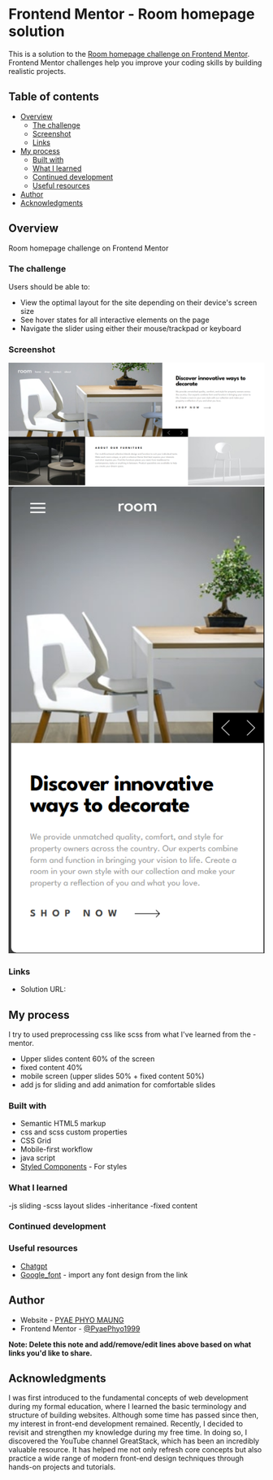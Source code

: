 # Frontend Mentor - Room homepage solution

This is a solution to the [Room homepage challenge on Frontend Mentor](https://www.frontendmentor.io/challenges/room-homepage-BtdBY_ENq). Frontend Mentor challenges help you improve your coding skills by building realistic projects. 

## Table of contents

- [Overview](#overview)
  - [The challenge](#the-challenge)
  - [Screenshot](#screenshot)
  - [Links](#links)
- [My process](#my-process)
  - [Built with](#built-with)
  - [What I learned](#what-i-learned)
  - [Continued development](#continued-development)
  - [Useful resources](#useful-resources)
- [Author](#author)
- [Acknowledgments](#acknowledgments)

## Overview
Room homepage challenge on Frontend Mentor

### The challenge
Users should be able to:

- View the optimal layout for the site depending on their device's screen size
- See hover states for all interactive elements on the page
- Navigate the slider using either their mouse/trackpad or keyboard

### Screenshot
![desktop](<Screenshot (69).png>) ![mobile](<Screenshot (70).png>)

### Links

- Solution URL: [](https://github.com/PyaePhyo1999/room-homepage)

## My process
I try to used preprocessing css like scss from what I've learned from the -mentor. 
- Upper slides content 60% of the screen
- fixed content 40%
- mobile screen (upper slides 50% + fixed content 50%)
- add js for sliding and add animation for comfortable slides


### Built with
- Semantic HTML5 markup
- css and scss custom properties
- CSS Grid
- Mobile-first workflow
- java script
- [Styled Components](https://styled-components.com/) - For styles

### What I learned
-js sliding
-scss layout slides
-inheritance
-fixed content


### Continued development

### Useful resources
- [Chatgpt](https://www.chatgpt.com)
- [Google_font](https://fonts.google.com/) - import any font design from the link 

## Author

- Website - [PYAE PHYO MAUNG](https://github.com/PyaePhyo1999)
- Frontend Mentor - [@PyaePhyo1999](https://www.frontendmentor.io/profile/PyaePhyo1999)

**Note: Delete this note and add/remove/edit lines above based on what links you'd like to share.**

## Acknowledgments

I was first introduced to the fundamental concepts of web development during my formal education, where I learned the basic terminology and structure of building websites. Although some time has passed since then, my interest in front-end development remained. Recently, I decided to revisit and strengthen my knowledge during my free time. In doing so, I discovered the YouTube channel GreatStack, which has been an incredibly valuable resource. It has helped me not only refresh core concepts but also practice a wide range of modern front-end design techniques through hands-on projects and tutorials.
